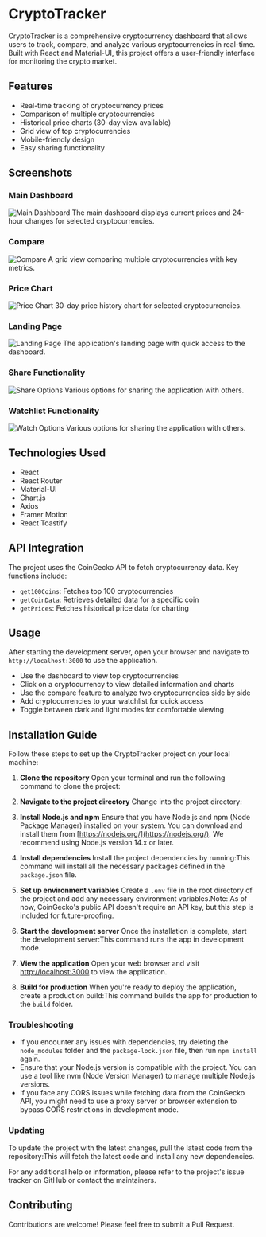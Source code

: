 # CryptoTracker

CryptoTracker is a comprehensive cryptocurrency dashboard that allows users to track, compare, and analyze various cryptocurrencies in real-time. Built with React and Material-UI, this project offers a user-friendly interface for monitoring the crypto market.

## Features

- Real-time tracking of cryptocurrency prices
- Comparison of multiple cryptocurrencies
- Historical price charts (30-day view available)
- Grid view of top cryptocurrencies
- Mobile-friendly design
- Easy sharing functionality

## Screenshots

### Main Dashboard
![Main Dashboard](./screenshots/dashboard.png)
The main dashboard displays current prices and 24-hour changes for selected cryptocurrencies.

### Compare
![Compare](./screenshots/compare.png)
A grid view comparing multiple cryptocurrencies with key metrics.

### Price Chart
![Price Chart](./screenshots/eth.png)
30-day price history chart for selected cryptocurrencies.

### Landing Page
![Landing Page](./screenshots/landingPage.png)
The application's landing page with quick access to the dashboard.

### Share Functionality
![Share Options](./screenshots/shareApp.png)
Various options for sharing the application with others.

### Watchlist Functionality
![Watch Options](./screenshots/watchlist.png)
Various options for sharing the application with others.

## Technologies Used

- React
- React Router
- Material-UI
- Chart.js
- Axios
- Framer Motion
- React Toastify

## API Integration

The project uses the CoinGecko API to fetch cryptocurrency data. Key functions include:

- `get100Coins`: Fetches top 100 cryptocurrencies
- `getCoinData`: Retrieves detailed data for a specific coin
- `getPrices`: Fetches historical price data for charting

## Usage

After starting the development server, open your browser and navigate to `http://localhost:3000` to use the application.

- Use the dashboard to view top cryptocurrencies
- Click on a cryptocurrency to view detailed information and charts
- Use the compare feature to analyze two cryptocurrencies side by side
- Add cryptocurrencies to your watchlist for quick access
- Toggle between dark and light modes for comfortable viewing

## Installation Guide

Follow these steps to set up the CryptoTracker project on your local machine:

1. **Clone the repository**
   Open your terminal and run the following command to clone the project:
2. **Navigate to the project directory**
Change into the project directory:
3. **Install Node.js and npm**
Ensure that you have Node.js and npm (Node Package Manager) installed on your system. You can download and install them from [https://nodejs.org/](https://nodejs.org/). We recommend using Node.js version 14.x or later.

4. **Install dependencies**
Install the project dependencies by running:This command will install all the necessary packages defined in the `package.json` file.

5. **Set up environment variables**
Create a `.env` file in the root directory of the project and add any necessary environment variables.Note: As of now, CoinGecko's public API doesn't require an API key, but this step is included for future-proofing.

6. **Start the development server**
Once the installation is complete, start the development server:This command runs the app in development mode.

7. **View the application**
Open your web browser and visit [http://localhost:3000](http://localhost:3000) to view the application.

8. **Build for production**
When you're ready to deploy the application, create a production build:This command builds the app for production to the `build` folder.

### Troubleshooting

- If you encounter any issues with dependencies, try deleting the `node_modules` folder and the `package-lock.json` file, then run `npm install` again.
- Ensure that your Node.js version is compatible with the project. You can use a tool like nvm (Node Version Manager) to manage multiple Node.js versions.
- If you face any CORS issues while fetching data from the CoinGecko API, you might need to use a proxy server or browser extension to bypass CORS restrictions in development mode.

### Updating

To update the project with the latest changes, pull the latest code from the repository:This will fetch the latest code and install any new dependencies.

For any additional help or information, please refer to the project's issue tracker on GitHub or contact the maintainers.

## Contributing

Contributions are welcome! Please feel free to submit a Pull Request.
